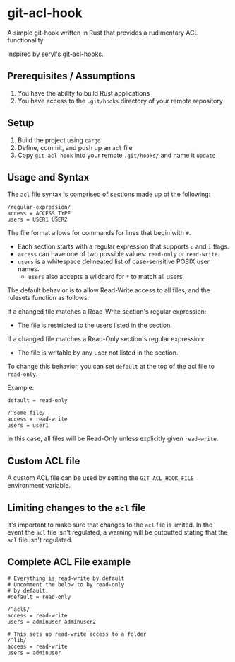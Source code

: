 # git-acl-hook

A simple git-hook written in Rust that provides a rudimentary ACL functionality.

Inspired by [seryl's git-acl-hooks](https://github.com/seryl/git-acl-hooks).

## Prerequisites / Assumptions

1. You have the ability to build Rust applications
2. You have access to the `.git/hooks` directory of your remote repository

## Setup

1. Build the project using `cargo`
2. Define, commit, and push up an `acl` file
3. Copy `git-acl-hook` into your remote `.git/hooks/` and name it `update`

## Usage and Syntax

The `acl` file syntax is comprised of sections made up of the following:

```acl
/regular-expression/
access = ACCESS_TYPE
users = USER1 USER2
```

The file format allows for commands for lines that begin with `#`.

- Each section starts with a regular expression that supports `u` and `i` flags.
- `access` can have one of two possible values: `read-only` or `read-write`.
- `users` is a whitespace delineated list of case-sensitive POSIX user names.
  - `users` also accepts a wildcard for `*` to match all users

The default behavior is to allow Read-Write access to all files, and the rulesets
function as follows:

If a changed file matches a Read-Write section's regular expression:

- The file is restricted to the users listed in the section.

If a changed file matches a Read-Only section's regular expression:

- The file is writable by any user not listed in the section.

To change this behavior, you can set `default` at the top of the acl file to `read-only`.

Example:

```acl
default = read-only

/^some-file/
access = read-write
users = user1
```

In this case, all files will be Read-Only unless explicitly given `read-write`.

## Custom ACL file

A custom ACL file can be used by setting the `GIT_ACL_HOOK_FILE`
environment variable.

## Limiting changes to the `acl` file

It's important to make sure that changes to the `acl` file is limited. In the
event the `acl` file isn't regulated, a warning will be outputted stating that
the `acl` file isn't regulated.

## Complete ACL File example

```acl
# Everything is read-write by default
# Uncomment the below to by read-only
# by default:
#default = read-only

/^acl$/
access = read-write
users = adminuser adminuser2

# This sets up read-write access to a folder
/^lib/
access = read-write
users = adminuser
```
